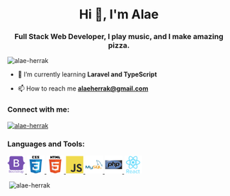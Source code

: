 <h1 align="center">Hi 👋, I'm Alae</h1>
<h3 align="center">Full Stack Web Developer, I play music, and I make amazing pizza.</h3>

<p align="left"> <img src="https://komarev.com/ghpvc/?username=alae-herrak&label=Profile%20views&color=0e75b6&style=flat" alt="alae-herrak" /> </p>

- 🌱 I’m currently learning **Laravel and TypeScript**

- 📫 How to reach me **alaeherrak@gmail.com**

<h3 align="left">Connect with me:</h3>
<p align="left">
<a href="https://linkedin.com/in/alae-herrak" target="blank"><img align="center" src="https://raw.githubusercontent.com/rahuldkjain/github-profile-readme-generator/master/src/images/icons/Social/linked-in-alt.svg" alt="alae-herrak" height="30" width="40" /></a>
</p>

<h3 align="left">Languages and Tools:</h3>
<p align="left"> <a href="https://getbootstrap.com" target="_blank" rel="noreferrer"> <img src="https://raw.githubusercontent.com/devicons/devicon/master/icons/bootstrap/bootstrap-plain-wordmark.svg" alt="bootstrap" width="40" height="40"/> </a> <a href="https://www.w3schools.com/css/" target="_blank" rel="noreferrer"> <img src="https://raw.githubusercontent.com/devicons/devicon/master/icons/css3/css3-original-wordmark.svg" alt="css3" width="40" height="40"/> </a> <a href="https://www.w3.org/html/" target="_blank" rel="noreferrer"> <img src="https://raw.githubusercontent.com/devicons/devicon/master/icons/html5/html5-original-wordmark.svg" alt="html5" width="40" height="40"/> </a> <a href="https://developer.mozilla.org/en-US/docs/Web/JavaScript" target="_blank" rel="noreferrer"> <img src="https://raw.githubusercontent.com/devicons/devicon/master/icons/javascript/javascript-original.svg" alt="javascript" width="40" height="40"/> </a> <a href="https://www.mysql.com/" target="_blank" rel="noreferrer"> <img src="https://raw.githubusercontent.com/devicons/devicon/master/icons/mysql/mysql-original-wordmark.svg" alt="mysql" width="40" height="40"/> </a> <a href="https://www.php.net" target="_blank" rel="noreferrer"> <img src="https://raw.githubusercontent.com/devicons/devicon/master/icons/php/php-original.svg" alt="php" width="40" height="40"/> </a> <a href="https://reactjs.org/" target="_blank" rel="noreferrer"> <img src="https://raw.githubusercontent.com/devicons/devicon/master/icons/react/react-original-wordmark.svg" alt="react" width="40" height="40"/> </a> </p>

<p>&nbsp;<img align="center" src="https://github-readme-stats.vercel.app/api?username=alae-herrak&show_icons=true&locale=en" alt="alae-herrak" /></p>


<!---
alae-herrak/alae-herrak is a ✨ special ✨ repository because its `README.md` (this file) appears on your GitHub profile.
You can click the Preview link to take a look at your changes.
--->
